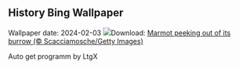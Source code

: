 ## History Bing Wallpaper
Wallpaper date: 2024-02-03
![](https://www.bing.com/th?id=OHR.AlpineMarmot_EN-US6895103237_UHD.jpg&w=1000)Download: [Marmot peeking out of its burrow (© Scacciamosche/Getty Images)](https://www.bing.com/th?id=OHR.AlpineMarmot_EN-US6895103237_UHD.jpg)

Auto get programm by LtgX
